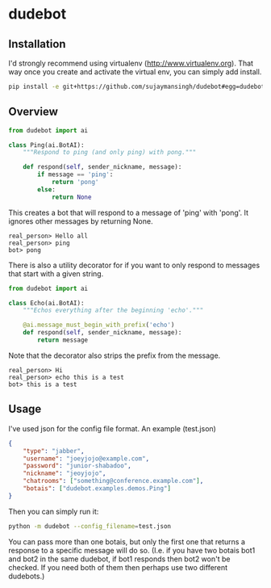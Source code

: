 dudebot
=======


Installation
------------

I'd strongly recommend using virtualenv (http://www.virtualenv.org).
That way once you create and activate the virtual env, you can simply add install.
```bash
pip install -e git+https://github.com/sujaymansingh/dudebot#egg=dudebot
```


Overview
--------

```python
from dudebot import ai

class Ping(ai.BotAI):
    """Respond to ping (and only ping) with pong."""

    def respond(self, sender_nickname, message):
        if message == 'ping':
            return 'pong'
        else:
            return None
```

This creates a bot that will respond to a message of 'ping' with 'pong'.
It ignores other messages by returning None.
```
real_person> Hello all
real_person> ping
bot> pong
```

There is also a utility decorator for if you want to only respond to messages
that start with a given string.
```python
from dudebot import ai

class Echo(ai.BotAI):
    """Echos everything after the beginning 'echo'."""

    @ai.message_must_begin_with_prefix('echo')
    def respond(self, sender_nickname, message):
        return message
```
Note that the decorator also strips the prefix from the message.
```
real_person> Hi
real_person> echo this is a test
bot> this is a test
```


Usage
-----

I've used json for the config file format.
An example (test.json)
```json
{
    "type": "jabber",
    "username": "joeyjojo@example.com",
    "password": "junior-shabadoo",
    "nickname": "jeoyjojo",
    "chatrooms": ["something@conference.example.com"],
    "botais": ["dudebot.examples.demos.Ping"]
}
```

Then you can simply run it:
```bash
python -m dudebot --config_filename=test.json
```
You can pass more than one botais, but only the first one that returns a
response to a specific message will do so.
(I.e. if you have two botais bot1 and bot2 in the same dudebot, if bot1
responds then bot2 won't be checked.
If you need both of them then perhaps use two different dudebots.)
